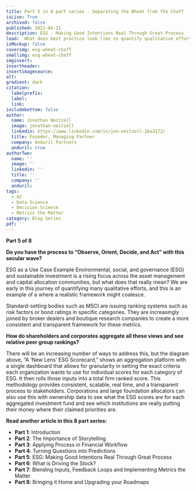 ```yaml
---
title: Part 5 in 8 part series - Separating the Wheat from the Chaff
isLive: True
archived: false
published: 2021-04-21 
description: ESG - Making Good Intentions Real Through Great Process
lead:  What does best practice look like to quantify qualitative efforts? We preview a framework that provides consistent, scalable, real time alerts, and a transparent process to asset managers.
isMockup: false
coverimg: esg-wheat-chaff
smallimg: esg-wheat-chaff
imginsert: 
insertheader: 
insertimagesource: 
alt: 
gradient: dark
citation:
  labelprefix: 
  label: 
  link: 
includebottom: false
author: 
  name: Jonathan Neitzell
  image: jonathan-neitzell
  linkedin: https://www.linkedin.com/in/jon-neitzell-1ba3172/
  title: Founder, Managing Partner
  company: Anduril Partners
  anduril: true
authorTwo:
  name: ''
  image: ''
  linkedin: ''
  title: ''
  company: ''
  anduril:
tags: 
  - AI
  - Data Science
  - Decision Science
  - Metrics the Matter
category: Blog Series
pdf: ''
---
```


**Part 5 of 8**

**Do you have the process to “Observe, Orient, Decide, and Act” with this secular wave?**

ESG as a Use Case Example Environmental, social, and governance (ESG) and sustainable investment is a rising focus across the asset management and capital allocation communities, but what does that really mean? We are early in this journey of quantifying many qualitative efforts, and this is an example of a where a realistic framework might coalesce. 

Standard-setting bodies such as MSCI are issuing ranking systems such as risk factors or bond ratings in specific categories. They are increasingly joined by broker dealers and boutique research companies to create a more consistent and transparent framework for these metrics.

**How do shareholders and corporates aggregate all these views and see relative peer group rankings?** 

<markdown-image title="Sample ESG Scorecard" caption="Anduril Partners, Equity Data Science (EDS), and MSCI" src="esg-anduril-score"></markdown-image>

There will be an increasing number of ways to address this, but the diagram above, “A ‘New Lens’ ESG Scorecard,” shows an aggregation platform with a single dashboard that allows for granularity in setting the exact criteria each organization wants to use for individual scores for each category of ESG. It then rolls those inputs into a total firm ranked score. This methodology provides consistent, scalable, real time, and a transparent process to stakeholders. Corporations and large foundation allocators can also use this with ownership data to see what the ESG scores are for each aggregated investment fund and see which institutions are really putting their money where their claimed priorities are. 

**Read another article in this 8 part series:**

<ul>
<li><span><strong>Part 1</strong></span>: <nuxt-link to="/insights/separating-the-wheat-from-the-chaff-series-introduction">Introduction</nuxt-link></li>
<li><span><strong>Part 2</strong></span>: <nuxt-link to="/insights/separating-the-wheat-from-the-chaff-series-the-importance-of-storytelling">The Importance of Storytelling</nuxt-link></li>
<li><span><strong>Part 3</strong></span>: <nuxt-link to="/insights/separating-the-wheat-from-the-chaff-series-financial-workflow">Applying Process in Financial Workflow</nuxt-link></li>
<li><span><strong>Part 4</strong></span>: <nuxt-link to="/insights/separating-the-wheat-from-the-chaff-series-questions-into-predictions">Turning Questions into Predictions</nuxt-link></li>
<li><span><strong>Part 5</strong></span>: <nuxt-link to="/insights/separating-the-wheat-from-the-chaff-series-ESG-making-good-intentions-real-through-great-process">ESG: Making Good Intentions Real Through Great Process</nuxt-link></li></li>
<li><span><strong>Part 6</strong></span>: <nuxt-link to="/insights/separating-the-wheat-from-the-chaff-series-what-is-driving-the-stock">What is Driving the Stock?</nuxt-link></li></li>
<li><span><strong>Part 7</strong></span>: <nuxt-link to="/insights/separating-the-wheat-from-the-chaff-series-blending-inputs-and-feedback-loops">Blending Inputs, Feedback Loops and Implementing Metrics the Matter</nuxt-link></li></li>
<li><span><strong>Part 8</strong></span>: <nuxt-link to="/insights/separating-the-wheat-from-the-chaff-series-upgrading-your-roadmap">Bringing it Home and Upgrading your Roadmaps</nuxt-link></li></li>
</ul>
